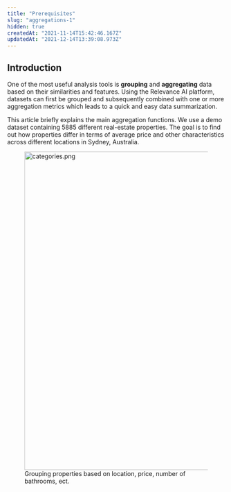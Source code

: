 ```yaml
---
title: "Prerequisites"
slug: "aggregations-1"
hidden: true
createdAt: "2021-11-14T15:42:46.167Z"
updatedAt: "2021-12-14T13:39:08.973Z"
---
```

## Introduction
One of the most useful analysis tools is **grouping** and **aggregating** data based on their similarities and features. Using the Relevance AI platform, datasets can first be grouped and subsequently combined with one or more aggregation metrics which leads to a quick and easy data summarization.

This article briefly explains the main aggregation functions. We use a demo dataset containing 5885 different real-estate properties. The goal is to find out how properties differ in terms of average price and other characteristics across different locations in Sydney, Australia.

<figure>
<img src="https://github.com/RelevanceAI/RelevanceAI-readme-docs/blob/v2.0.0/v2.0.0/docs_template/general-features/_assets/grouping-results.png?raw=true" width="734" alt="categories.png" />
<figcaption>Grouping properties based on location, price, number of bathrooms, ect.</figcaption>
<figure>

